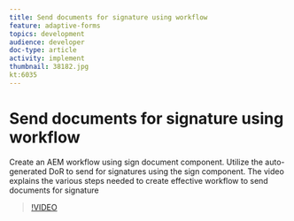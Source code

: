 ```yaml
---
title: Send documents for signature using workflow
feature: adaptive-forms
topics: development
audience: developer
doc-type: article
activity: implement
thumbnail: 38182.jpg
kt:6035
---
```

# Send documents for signature using workflow

Create an AEM workflow using sign document component. Utilize the auto-generated DoR to send for signatures using the sign component.
The video explains the various steps needed to create effective workflow to send documents for signature

>[!VIDEO](https://video.tv.adobe.com/v/38182/quality=9)